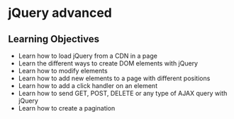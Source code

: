 # jQuery advanced
## Learning Objectives

*   Learn how to load jQuery from a CDN in a page
*   Learn the different ways to create DOM elements with jQuery
*   Learn how to modify elements
*   Learn how to add new elements to a page with different positions
*   Learn how to add a click handler on an element
*   Learn how to send GET, POST, DELETE or any type of AJAX query with jQuery
*   Learn how to create a pagination
